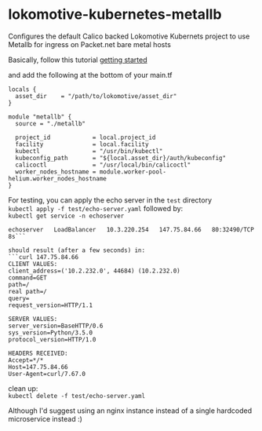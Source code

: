 # lokomotive-kubernetes-metallb

Configures the default Calico backed Lokomotive Kubernets project to use Metallb for ingress on Packet.net bare metal hosts

Basically, follow this tutorial [getting started](https://github.com/kinvolk/lokomotive-kubernetes/blob/master/docs/flatcar-linux/packet.md)

and add the following at the bottom of your main.tf  
```
locals {
  asset_dir    = "/path/to/lokomotive/asset_dir"
}

module "metallb" {
  source = "./metallb"

  project_id            = local.project_id
  facility              = local.facility
  kubectl               = "/usr/bin/kubectl"
  kubeconfig_path       = "${local.asset_dir}/auth/kubeconfig"
  calicoctl             = "/usr/local/bin/calicoctl"
  worker_nodes_hostname = module.worker-pool-helium.worker_nodes_hostname
}
```

For testing, you can apply the echo server in the `test` directory  
`kubectl apply -f test/echo-server.yaml`
followed by:  
`kubectl get service -n echoserver`
```NAME         TYPE           CLUSTER-IP     EXTERNAL-IP    PORT(S)        AGE
echoserver   LoadBalancer   10.3.220.254   147.75.84.66   80:32490/TCP   8s```

should result (after a few seconds) in:  
```curl 147.75.84.66
CLIENT VALUES:
client_address=('10.2.232.0', 44684) (10.2.232.0)
command=GET
path=/
real path=/
query=
request_version=HTTP/1.1

SERVER VALUES:
server_version=BaseHTTP/0.6
sys_version=Python/3.5.0
protocol_version=HTTP/1.0

HEADERS RECEIVED:
Accept=*/*
Host=147.75.84.66
User-Agent=curl/7.67.0
```

clean up:  
`kubectl delete -f test/echo-server.yaml`

Although I'd suggest using an nginx instance instead of a single hardcoded microservice instead :)